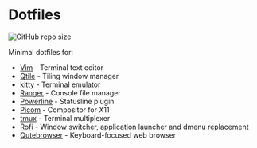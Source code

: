 # Dotfiles

![GitHub repo size](https://img.shields.io/github/repo-size/leugimkm/dotfiles)

Minimal dotfiles for:

- [Vim](https://www.vim.org/) - Terminal text editor
- [Qtile](https://qtile.org/) - Tiling window manager
- [kitty](https://sw.kovidgoyal.net/kitty/index.html) - Terminal emulator
- [Ranger](https://ranger.github.io/) - Console file manager
- [Powerline](https://powerline.readthedocs.io/en/master/index.html) - Statusline plugin
- [Picom](https://github.com/yshui/picom) - Compositor for X11
- [tmux](https://github.com/tmux/tmux/wiki) - Terminal multiplexer
- [Rofi](https://davatorium.github.io/rofi/) - Window switcher, application launcher and dmenu replacement
- [Qutebrowser](https://www.qutebrowser.org/) - Keyboard-focused web browser
